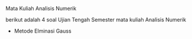 Mata Kuliah Analisis Numerik

berikut adalah 4 soal Ujian Tengah Semester mata kuliah Analisis Numerik
- Metode Elminasi Gauss
